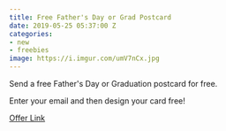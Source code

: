 ```yaml
---
title: Free Father's Day or Grad Postcard
date: 2019-05-25 05:37:00 Z
categories:
- new
- freebies
image: https://i.imgur.com/umV7nCx.jpg
---
```


Send a free Father's Day or Graduation postcard for free. 

Enter your email and then design your card free!

[Offer Link](https://prontopostcards.com/)